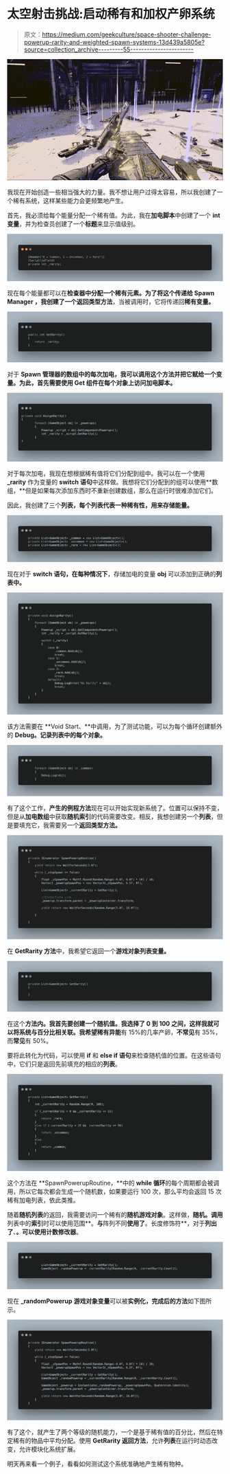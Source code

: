 # 太空射击挑战:启动稀有和加权产卵系统

> 原文：<https://medium.com/geekculture/space-shooter-challenge-powerup-rarity-and-weighted-spawn-systems-13d439a5805e?source=collection_archive---------55----------------------->

![](img/4b6f614e392aad2a073af20d0e648618.png)

我现在开始创造一些相当强大的力量。我不想让用户过得太容易，所以我创建了一个稀有系统，这样某些能力会更频繁地产生。

首先，我必须给每个能量分配一个稀有值。为此，我在**加电脚本**中创建了一个 **int 变量**，并为检查员创建了一个**标题**来显示值级别。

![](img/d7e97d3ed1c72c58148cf93808960d6b.png)

现在每个能量都可以在**检查器中分配一个稀有元素。**为了将这个传递给 **Spawn Manager** ，我创建了一个**返回类型方法**，当被调用时，它将传递回**稀有变量。**

![](img/1f00ef29b2b87222a500dfe3f2597578.png)

对于 **Spawn 管理器的数组中的每次加电，**我可以调用这个方法并把它赋给一个变量。为此，首先需要使用 **Get 组件在每个对象上访问**加电脚本**。**

![](img/c63a4e0600ba1edfe3ecf05a61c2dee2.png)

对于每次加电，我现在想根据稀有值将它们分配到组中。我可以在一个使用 **_rarity** 作为变量的 **switch 语句**中这样做。我想将它们分配到的组可以使用**数组，**但是如果每次添加东西时不重新创建数组，那么在运行时很难添加它们。

因此，我创建了三个**列表，每个列表代表一种稀有性，用来存储能量。**

![](img/6699521eff565c8fe68e5671e959c285.png)

现在对于 **switch 语句，在每种情况下**，存储加电的变量 **obj** 可以添加到正确的**列表中。**

![](img/755796bea7f85d4f7a5390e8739e34c7.png)

该方法需要在 **Void Start、**中调用，为了测试功能，可以为每个循环创建额外的 **Debug。记录列表中的每个对象。**

![](img/1d0da295159e75af41c2dfaca34532b9.png)

有了这个工作，**产生的例程方法**现在可以开始实现新系统了。位置可以保持不变，但是从**加电数组**中获取**随机索引**的代码需要改变。相反，我想创建另一个**列表**，但是要填充它，我需要另一个**返回类型方法。**

![](img/6fc76d41a64da23e47249f47a2e7ac90.png)

在 **GetRarity 方法**中，我希望它返回一个**游戏对象列表变量。**

![](img/196e1a9f09037ebf02cf6cc6b10e309b.png)

在这个**方法内。**我首先要创建一个随机值。我选择了 0 到 100 之间，这样我就可以将系统与百分比相关联。我希望**稀有异能**有 15%的几率产卵，**不常见**有 35%，而**常见**有 50%。

要将此转化为代码，可以使用 **if** 和 **else if 语句**来检查随机值的位置。在这些语句中，它们只是返回先前填充的相应的**列表**。

![](img/2baa3c7b098427cb8adf36c1dbb54271.png)

这个方法在 **SpawnPowerupRoutine，**中的 **while 循环**的每个周期都会被调用，所以它每次都会生成一个随机数，如果要运行 100 次，那么平均会返回 15 次稀有加电列表，依此类推。

随着**随机列表**的返回，我需要访问一个稀有的**随机游戏对象**。这样做，**随机。调用**列表中的**索引**时可以使用范围**。**与**阵列不同**使用了**。长度修饰符**，对于**列出了**、**。可以使用计数修改器**。

![](img/ca77178bbc51f2369e96cd65bd322c9d.png)

现在 **_randomPowerup** **游戏对象变量**可以被**实例化，**完成后的**方法**如下图所示。

![](img/10e90eb2bed6060de38276a1c98be411.png)

有了这个，就产生了两个等级的随机能力，一个是基于稀有值的百分比，然后在特定稀有的物品中平均分配。使用 **GetRarity 返回方法**，允许**列表**在运行时动态改变，允许模块化系统扩展。

明天再来看一个例子，看看如何测试这个系统准确地产生稀有物种。